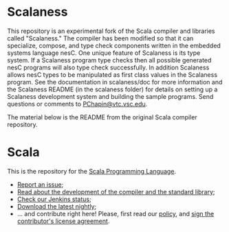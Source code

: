 Scalaness
=========

This repository is an experimental fork of the Scala compiler and libraries called "Scalaness."
The compiler has been modified so that it can specialize, compose, and type check components
written in the embedded systems language nesC. One unique feature of Scalaness is its type
system. If a Scalaness program type checks then all possible generated nesC programs will also
type check successfully. In addition Scalaness allows nesC types to be manipulated as first
class values in the Scalaness program. See the documentation in scalaness/doc for more
information and the Scalaness README (in the scalaness folder) for details on setting up a
Scalaness development system and building the sample programs. Send questions or comments to
PChapin@vtc.vsc.edu.

The material below is the README from the original Scala compiler repository.

Scala
=====

This is the repository for the [Scala Programming Language](http://www.scala-lang.org).

  - [Report an issue](https://issues.scala-lang.org);
  - [Read about the development of the compiler and the standard library](http://docs.scala-lang.org/scala/);
  - [Check our Jenkins status](https://scala-webapps.epfl.ch/jenkins/);
  - [Download the latest nightly](https://scala-webapps.epfl.ch/jenkins/job/scala-nightly-main-master/ws/dists/latest/*zip*/latest.zip);
  - ... and contribute right here! Please, first read our [policy](http://docs.scala-lang.org/scala/pull-request-policy.html),
and [sign the contributor's license agreement](http://typesafe.com/contribute/cla/scala).
